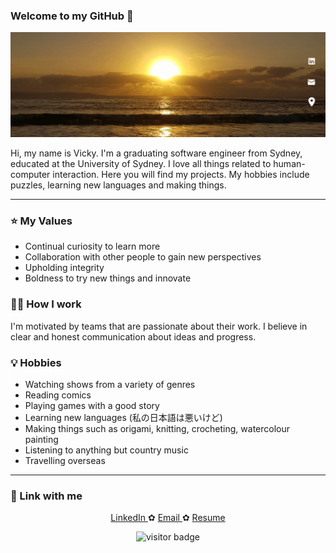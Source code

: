 ### Welcome to my GitHub 👋

[![Header](https://github.com/vicky1in/vicky1in/blob/main/assets/VickyLin.gif "Header")](https://www.linkedin.com/in/vickylinau/)

Hi, my name is Vicky. I'm a graduating software engineer from Sydney, educated at the University of Sydney. I love all things related to human-computer interaction. Here you will find my projects. My hobbies include puzzles, learning new languages and making things.

-----
### ⭐ My Values
- Continual curiosity to learn more
- Collaboration with other people to gain new perspectives
- Upholding integrity
- Boldness to try new things and innovate

### 👩‍💻 How I work
I'm motivated by teams that are passionate about their work. I believe in clear and honest communication about ideas and progress. 


### 💡 Hobbies
- Watching shows from a variety of genres
- Reading comics  
- Playing games with a good story
- Learning new languages (私の日本語は悪いけど)
- Making things such as origami, knitting, crocheting, watercolour painting
- Listening to anything but country music
- Travelling overseas

-----

### 📧 Link with me 
  <p align="center">
   <a href="https://www.linkedin.com/in/vickylinau"> LinkedIn </a> ✿ <a href="mailto:linv428@gmail.com"> Email </a> ✿ <a href="https://resume.io/r/LSfLx0pE4"> Resume </a>
  </p>
  
<p  align="center">
<img src="https://visitor-badge.glitch.me/badge?page_id=vicky1in.vicky1in" alt="visitor badge"/>
</p>
